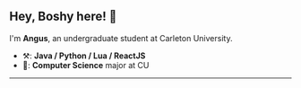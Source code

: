 ## Hey, Boshy here! 👋

I'm **Angus**, an undergraduate student at Carleton University.

-   ⚒️: **Java / Python / Lua / ReactJS**
-   🌱: **Computer Science** major at CU

---
